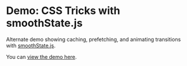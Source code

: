 # Demo: CSS Tricks with smoothState.js

Alternate demo showing caching, prefetching, and animating transitions with [smoothState.js](https://github.com/miguel-perez/smoothState.js).

You can [view the demo here](https://rawgit.com/miguel-perez/smoothState.js/master/demos/csstricks/index.html).